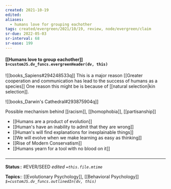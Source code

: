 ```yaml
---
created: 2021-10-19
edited: 
aliases:
  - humans love for grouping eachother
tags: created/evergreen/2021/10/19, review, node/evergreen/claim
sr-due: 2022-05-03
sr-interval: 68
sr-ease: 199
---
```


#### [[Humans love to group eachother]] `$=customJS.dv_funcs.evergreenHeader(dv, this)`

![[books_Sapiens#294248533q]]
This is a major reason [[Greater cooperation and communication has lead to the success of humans as a species]]
One reason this might be is because of [[natural selection|kin selection]].

![[books_Darwin's Cathedral#293875904q]]

Possible mechanism behind [[racism]], [[homophobia]], [[partisanship]]
- [[Humans are a product of evolution]]
- [[Human's have an inability to admit that they are wrong]]
- [[Human's will find explanations for inexplainable things]]
- [[We will evolve when we make learning as easy as thinking]]
- [[Rise of Modern Conservatism]]
- [[Humans yearn for a tool with no blood on it]]

### <hr class="footnote"/>

**Status**:: #EVER/SEED
*edited `=this.file.mtime`*

**Topics**:: [[Evolutionary Psychology]], [[Behavioral Psychology]]
*`$=customJS.dv_funcs.outlinedIn(dv, this)`*

